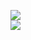 [![](https://img.shields.io/badge/Made%20With-Github%20Spray-lightgrey.svg?style=for-the-badge&logo=github)](https://github.com/Annihil/github-spray#288)  
[![](https://i.imgur.com/2DrTn0Z.gif)](https://github.com/Annihil/github-spray)